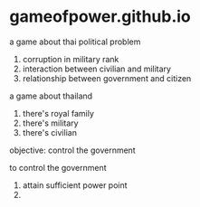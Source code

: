 gameofpower.github.io
=====================

a game about thai political problem
1. corruption in military rank
2. interaction between civilian and military
3. relationship between government and citizen

a game about thailand
1. there's royal family
2. there's military
3. there's civilian

objective: control the government

to control the government
1. attain sufficient power point
2. 
